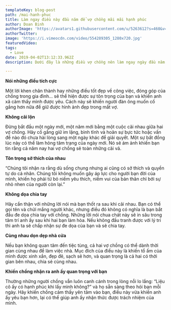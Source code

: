 ```yaml
---
templateKey: blog-post
path: /mai-hanh-phuc
title: Làm ngay điều này đầu năm để vợ chồng mãi mãi hạnh phúc
author: Doan Binh
authorImage: 'https://avatars1.githubusercontent.com/u/5263612?s=460&v=4'
authorTwitter: 
image: 'https://i.vimeocdn.com/video/554289305_1280x720.jpg'
featuredVideo: 
tags:
  - Love
date: 2019-04-02T13:12:33.962Z
description: Dưới đây là những điều vợ chồng nên làm ngay ngày đầu năm để cả năm hạnh phúc, tình cảm vợ chồng thăng hoa.

---
```


**Nói những điều tích cực**

Một lời khen chân thành hay những điều tốt đẹp về công việc, đóng góp của chồng trong gia đình… sẽ thể hiện được sự tôn trọng của bạn và khiến anh xã cảm thấy mình được yêu. Cách này sẽ khiến người đàn ông muốn cố gắng hơn nữa để giữ được hình ảnh đẹp trong mắt vợ.

**Không cãi lộn**

Đừng bắt đầu một ngày mới, một năm mới bằng một cuộc cãi nhau giữa hai vợ chồng. Hãy cố gắng giữ im lặng, bình tĩnh và hoãn sự bực tức hoặc vấn đề nào đó chưa hài lòng sang một ngày khác để giải quyết. Một sự bất đồng lúc này có thể làm hỏng tâm trạng của ngày mới. Nó sẽ ám ảnh khiến bạn tin rằng cả năm nay hai vợ chồng sẽ toàn những cãi vã.

**Tôn trọng sở thích của nhau**

“Chúng tôi nhận ra rằng dù sống chung nhưng ai cũng có sở thích và quyền tự do cá nhân. Chúng tôi không muốn gây áp lực cho người bạn đời của mình, khiến họ phải từ bỏ niềm yêu thích, niềm vui của bản thân chỉ bởi sự nhỏ nhen của người còn lại.”

**Không dọa chia tay**

Hãy cẩn thận với những lời nói mà bạn thốt ra sau khi cãi nhau. Bạn có thể gọi tên và chửi mắng người khác, nhưng điều đó không có nghĩa là bạn bắt đầu đe dọa chia tay với chồng. Những lời nói chua chát này sẽ in sâu trong tâm trí anh ấy sau khi hai bạn làm hòa. Nếu không đấu tranh được với lý trí thì anh ta sẽ chấp nhận sự đe dọa của bạn và sẽ chia tay.

**Cùng nhau dọn dẹp nhà cửa**

Nếu bạn không quan tâm đến tiệc tùng, cả hai vợ chồng có thể dành thời gian cùng nhau để làm việc nhà. Mục đích của điều này là khiến tổ ấm của mình được xinh xắn, đẹp đẽ, sạch sẽ hơn, và quan trọng là cả hai có thời gian bên nhau, chia sẻ cùng nhau.

**Khiến chồng nhận ra anh ấy quan trọng với bạn**

Thường những người chồng vẫn luôn canh cánh trong lòng nỗi lo lắng: “Liệu cô ấy có hạnh phúc khi lấy mình không?” và họ sẵn sàng theo hỏi bạn mỗi ngày. Hãy khiến chồng cảm thấy yên tâm vào bạn, điều này vừa khiến anh ấy yêu bạn hơn, lại có thể giúp anh ấy nhận thức được trách nhiệm của mình.
